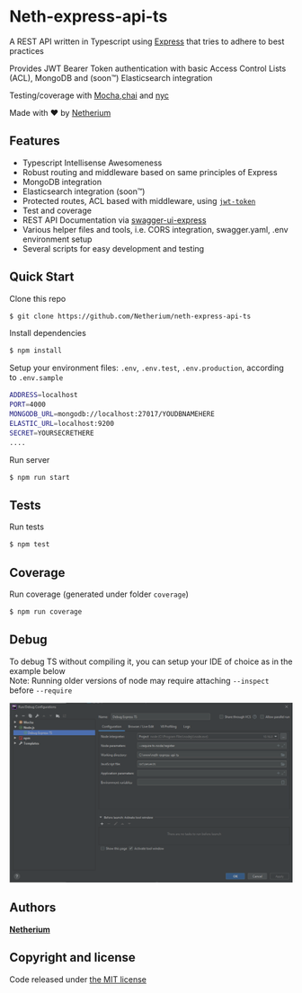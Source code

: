# Neth-express-api-ts
A REST API written in Typescript using [Express](https://github.com/expressjs/express) that tries to adhere to best practices

Provides JWT Bearer Token authentication with basic Access Control Lists (ACL), MongoDB and (soon™) Elasticsearch integration

Testing/coverage with [Mocha](https://www.npmjs.com/package/mocha),[chai](https://www.npmjs.com/package/chai) and [nyc](https://www.npmjs.com/package/nyc)
  
Made with ❤ by [Netherium](https://github.com/Netherium)

## Features
  
  * Typescript Intellisense Awesomeness
  * Robust routing and middleware based on same principles of Express
  * MongoDB integration
  * Elasticsearch integration (soon™)
  * Protected routes, ACL based with middleware, using [`jwt-token`](https://jwt.io/)
  * Test and coverage
  * REST API Documentation via [swagger-ui-express](https://www.npmjs.com/package/swagger-ui-express)
  * Various helper files and tools, i.e. CORS integration, swagger.yaml, .env environment setup
  * Several scripts for easy development and testing


## Quick Start

  Clone this repo
  
  
```bash
$ git clone https://github.com/Netherium/neth-express-api-ts
```

  Install dependencies
  
  
```bash
$ npm install
```

  Setup your environment files: `.env`, `.env.test`, `.env.production`, according to `.env.sample`
  
  
```bash
ADDRESS=localhost
PORT=4000
MONGODB_URL=mongodb://localhost:27017/YOUDBNAMEHERE
ELASTIC_URL=localhost:9200
SECRET=YOURSECRETHERE
....
```

  Run server
  
  
```bash
$ npm run start
```


## Tests

  Run tests

```bash
$ npm test
```

## Coverage

  Run coverage (generated under folder `coverage`)

```bash
$ npm run coverage
```
## Debug 
  
  To debug TS without compiling it, you can setup your IDE of choice as in the example below  
  Note: Running older versions of node  may require attaching `--inspect` before `--require`

<img src="https://raw.githubusercontent.com/Netherium/neth-express-api-ts/master/img/debug_setup.png">

## Authors
**[Netherium](https://github.com/Netherium)**

## Copyright and license
Code released under [the MIT license](https://github.com/Netherium/neth-express-api-ts/blob/master/LICENSE)

